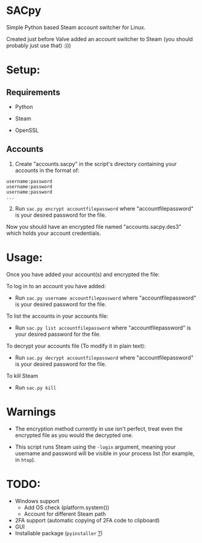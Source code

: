 # SACpy

Simple Python based Steam account switcher for Linux.

Created just before Valve added an account switcher to Steam (you should probably just use that) :)))

# Setup:

## Requirements

* Python

* Steam

* OpenSSL

## Accounts

1. Create "accounts.sacpy" in the script's directory containing your accounts in the format of:
  
  ```
  username:password
  username:password
  username:password
  ...
  ```

2. Run `sac.py encrypt accountfilepassword` where "accountfilepassword" is your desired password for the file.

Now you should have an encrypted file named "accounts.sacpy.des3" which holds your account credentials.

# Usage:

Once you have added your account(s) and encrypted the file:

To log in to an account you have added:

* Run `sac.py username accountfilepassword` where "accountfilepassword" is your desired password for the file.

To list the accounts in your accounts file:

* Run `sac.py list accountfilepassword` where "accountfilepassword" is your desired password for the file.

To decrypt your accounts file (To modify it in plain text):

* Run `sac.py decrypt accountfilepassword` where "accountfilepassword" is your desired password for the file.

To kill Steam

* Run `sac.py kill`

# Warnings

* The encryption method currently in use isn't perfect, treat even the encrypted file as you would the decrypted one.

* This script runs Steam using the `-login` argument, meaning your username and password will be visible in your process list (for example, in `htop`).

# TODO:

* Windows support
  * Add OS check (platform.system())
  * Account for different Steam path
* 2FA support (automatic copying of 2FA code to clipboard)
* GUI
* Installable package (`pyinstaller` [?](https://pyinstaller.org))
